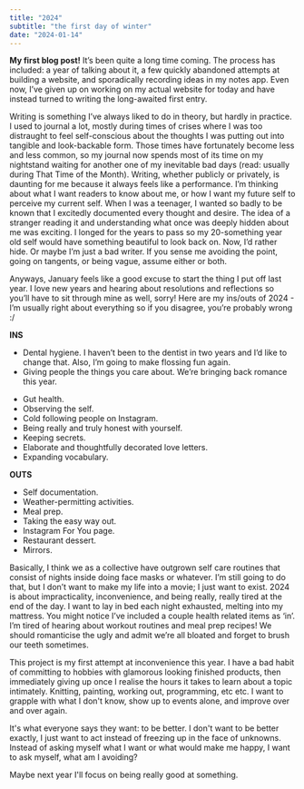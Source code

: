 ```yaml
---
title: "2024"
subtitle: "the first day of winter"
date: "2024-01-14"
---
```


**My first blog post!** It’s been quite a long time coming. The process has included: a year of talking about it, a few quickly abandoned attempts at building a website, and sporadically recording ideas in my notes app. Even now, I’ve given up on working on my actual website for today and have instead turned to writing the long-awaited first entry.

Writing is something I’ve always liked to do in theory, but hardly in practice. I used to journal a lot, mostly during times of crises where I was too distraught to feel self-conscious about the thoughts I was putting out into tangible and look-backable form. Those times have fortunately become less and less common, so my journal now spends most of its time on my nightstand waiting for another one of my inevitable bad days (read: usually during That Time of the Month). Writing, whether publicly or privately, is daunting for me because it always feels like a performance. I’m thinking about what I want readers to know about me, or how I want my future self to perceive my current self. When I was a teenager, I wanted so badly to be known that I excitedly documented every thought and desire. The idea of a stranger reading it and understanding what once was deeply hidden about me was exciting. I longed for the years to pass so my 20-something year old self would have something beautiful to look back on. Now, I’d rather hide. Or maybe I’m just a bad writer. If you sense me avoiding the point, going on tangents, or being vague, assume either or both.

Anyways, January feels like a good excuse to start the thing I put off last year. I love new years and hearing about resolutions and reflections so you’ll have to sit through mine as well, sorry! Here are my ins/outs of 2024 - I’m usually right about everything so if you disagree, you’re probably wrong :/

**INS**

- Dental hygiene. I haven’t been to the dentist in two years and I’d like to change that. Also, I’m going to make flossing fun again.
- Giving people the things you care about. We’re bringing back romance this year.

* Gut health.
* Observing the self.
* Cold following people on Instagram.
* Being really and truly honest with yourself.
* Keeping secrets.
* Elaborate and thoughtfully decorated love letters.
* Expanding vocabulary.

**OUTS**

- Self documentation.
- Weather-permitting activities.
- Meal prep.
- Taking the easy way out.
- Instagram For You page.
- Restaurant dessert.
- Mirrors.

Basically, I think we as a collective have outgrown self care routines that consist of nights inside doing face masks or whatever. I’m still going to do that, but I don’t want to make my life into a movie; I just want to exist. 2024 is about impracticality, inconvenience, and being really, really tired at the end of the day. I want to lay in bed each night exhausted, melting into my mattress. You might notice I’ve included a couple health related items as ‘in’. I’m tired of hearing about workout routines and meal prep recipes! We should romanticise the ugly and admit we’re all bloated and forget to brush our teeth sometimes.

This project is my first attempt at inconvenience this year. I have a bad habit of committing to hobbies with glamorous looking finished products, then immediately giving up once I realise the hours it takes to learn about a topic intimately. Knitting, painting, working out, programming, etc etc. I want to grapple with what I don't know, show up to events alone, and improve over and over again.

It's what everyone says they want: to be better. I don't want to be better exactly, I just want to act instead of freezing up in the face of unknowns. Instead of asking myself what I want or what would make me happy, I want to ask myself, what am I avoiding?

Maybe next year I'll focus on being really good at something.
